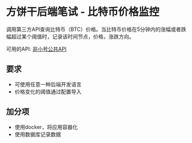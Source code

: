 # 方饼干后端笔试 - 比特币价格监控

调用第三方API查询比特币（BTC）价格。当比特币价格在5分钟内的涨幅或者跌幅超过某个阈值时，记录该时间节点，价格，涨跌方向。

可用的API:
[非小号公共API](https://github.com/xiaohao2019/API-docs/blob/master/PublicApi_CN.md)


## 要求
* 可使用任意一种后端开发语言
* 价格变化的阈值通过配置导入

## 加分项
* 使用docker，将应用容器化
* 使用数据库记录数据
